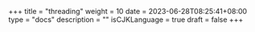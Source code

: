 +++
title = "threading"
weight = 10
date = 2023-06-28T08:25:41+08:00
type = "docs"
description = ""
isCJKLanguage = true
draft = false
+++